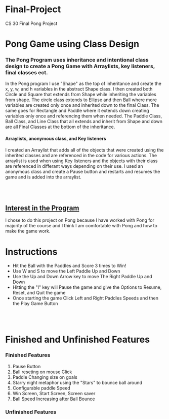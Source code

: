 # Final-Project
CS 30 Final Pong Project

<h1><b>Pong Game using Class Design</b></h1>
<h3>The Pong Program uses inheritance and intentional class design to create a Pong Game with Arraylists, key listeners, final classes ect.</h3>
<p>In the Pong program I use "Shape" as the top of inheritance and create the x, y, w, and h variables in the abstract Shape class. I then created both Circle and Square that extends from Shape while inheriting the variables from shape. The circle class extends to Ellipse and then Ball where more variables are created only once and inherited down to the final Class. The same goes for Rectangle and Paddle where it extends down creating variables only once and referencing them when needed. The Paddle Class, Ball Class, and Line Class that all extends and inherit from Shape and down are all Final Classes at the bottom of the inheritance.</p>
<h4>Arraylists, anonymous class, and Key listeners</h4>
<p>I created an Arraylist that adds all of the objects that were created using the inherited classes and are referenced in the code for various actions. The arraylist is used when using Key listeners and the objects with their class are referenced in differant ways depending on their use. I used an anonymous class and create a Pause button and restarts and resumes the game and is added into the arraylist.</p>

<br></br>
<h2><u>Interest in the Program</u></h2>
<p>I chose to do this project on Pong because I have worked with Pong for majority of the course and I think I am comfortable with Pong and how to make the game work.</p>

<h1>Instructions</h1>
<ul>
  <li>Hit the Ball with the Paddles and Score 3 times to Win!</i>
  <li>Use W and S to move the Left Paddle Up and Down</li>
  <li>Use the Up and Down Arrow key to move The Right Paddle Up and Down</li>
  <li>Hitting the "I" key will Pause the game and give the Options to Resume, Reset, and Quit the game</li>
  <li>Once starting the game Click Left and Right Paddles Speeds and then the Play Game Button</li>
</ul>
<br></br>
<h1>Finished and Unfinished Features</h1>

<h3>Finished Features</h3>
<ol>
  <li>Pause Button</li>
<li>Ball reseting on mouse Click</li>
  <li>Paddle Changing size on goals</li>
  <li>Starry night metaphor using the "Stars" to bounce ball around</li>
  <li>Configurable paddle Speed</li>
  <li>Win Screen, Start Screen, Screen saver</li>
  <li>Ball Speed Increasing after Ball Bounce</li>
</ol>

<h3>Unfinished Features</h3>
<ol>
  
  
</ol>
